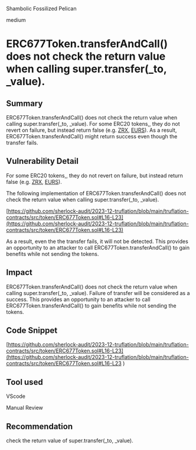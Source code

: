 Shambolic Fossilized Pelican

medium

# ERC677Token.transferAndCall() does not check the return value when calling  super.transfer(_to, _value).

## Summary
ERC677Token.transferAndCall() does not check the return value when calling  super.transfer(_to, _value). For some ERC20 tokens,, they do not revert on failure, but instead return false (e.g. [ZRX](https://etherscan.io/address/0xe41d2489571d322189246dafa5ebde1f4699f498#code), [EURS](https://etherscan.io/token/0xdb25f211ab05b1c97d595516f45794528a807ad8#code)). As a result, ERC677Token.transferAndCall() might return success even though the transfer fails. 

## Vulnerability Detail
 For some ERC20 tokens,, they do not revert on failure, but instead return false (e.g. [ZRX](https://etherscan.io/address/0xe41d2489571d322189246dafa5ebde1f4699f498#code), [EURS](https://etherscan.io/token/0xdb25f211ab05b1c97d595516f45794528a807ad8#code)). 

The following implementation of ERC677Token.transferAndCall()  does not check the return value when calling  super.transfer(_to, _value). 

[https://github.com/sherlock-audit/2023-12-truflation/blob/main/truflation-contracts/src/token/ERC677Token.sol#L16-L23](https://github.com/sherlock-audit/2023-12-truflation/blob/main/truflation-contracts/src/token/ERC677Token.sol#L16-L23)

As a result, even the the transfer fails, it will not be detected. This provides an opportunity to an attacker to call ERC677Token.transferAndCall() to gain benefits while not sending the tokens. 


## Impact
ERC677Token.transferAndCall() does not check the return value when calling  super.transfer(_to, _value). Failure of transfer will be considered as a success. This provides an opportunity to an attacker to call ERC677Token.transferAndCall() to gain benefits while not sending the tokens. 


## Code Snippet
[https://github.com/sherlock-audit/2023-12-truflation/blob/main/truflation-contracts/src/token/ERC677Token.sol#L16-L23](https://github.com/sherlock-audit/2023-12-truflation/blob/main/truflation-contracts/src/token/ERC677Token.sol#L16-L23
)
## Tool used
VScode

Manual Review

## Recommendation
check the return value of super.transfer(_to, _value).
